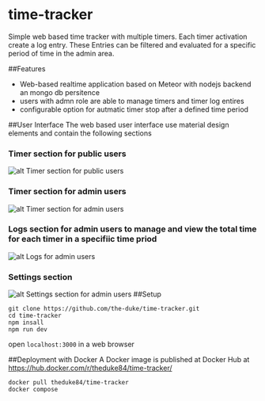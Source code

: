 # time-tracker

Simple web based time tracker with multiple timers. Each timer activation create a log entry. These Entries can be filtered and evaluated for a specific period of time in the admin area.

##Features
 - Web-based realtime application based on Meteor with nodejs backend an mongo db persitence
 - users with admn role are able to manage timers and timer log entires
 - configurable option for autmatic timer stop after a defined time period

##User Interface
The web based user interface use material design elements and contain the following sections

  ### Timer section for public users
 ![alt Timer section for public users](https://raw.github.com/the-duke/time-tracker/master/doc/images/Timers.png)

 ### Timer section for admin users
 ![alt Timer section for admin users](https://raw.github.com/the-duke/time-tracker/master/doc/images/Timers-Admin.png)

 ### Logs section for admin users to manage and view the total time for each timer in a specifiic time priod
 ![alt Logs for admin users](https://raw.github.com/the-duke/time-tracker/master/doc/images/Log-Entries-Admin.png)

 ### Settings section
 ![alt Settings section for admin users](https://raw.github.com/the-duke/time-tracker/master/doc/images/Settings-Admin.png)
 ##Setup
```
git clone https://github.com/the-duke/time-tracker.git
cd time-tracker
npm insall
npm run dev
```
open `localhost:3000` in a web browser

 ##Deployment with Docker
 A Docker image is published at Docker Hub at
 https://hub.docker.com/r/theduke84/time-tracker/

 ```
docker pull theduke84/time-tracker
docker compose

```